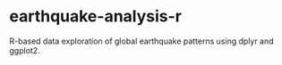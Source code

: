 # earthquake-analysis-r
R-based data exploration of global earthquake patterns using dplyr and ggplot2.
